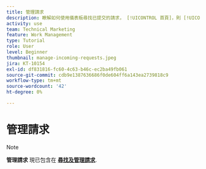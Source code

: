 ```yaml
---
title: 管理請求
description: 瞭解如何使用儀表板尋找已提交的請求， [!UICONTROL 首頁]，則 [!UICONTROL 請求] 區域，或 [!UICONTROL 團隊] 頁面位置 [!DNL  Workfront].
activity: use
team: Technical Marketing
feature: Work Management
type: Tutorial
role: User
level: Beginner
thumbnail: manage-incoming-requests.jpeg
jira: KT-10154
exl-id: df831816-fc60-4c63-b46c-ec2ba49fb061
source-git-commit: cdb9e1387636686f0de604ff6a143ea2739818c9
workflow-type: tm+mt
source-wordcount: '42'
ht-degree: 0%

---
```


# 管理請求

>[!NOTE]
>
>**管理請求** 現已包含在 **[尋找及管理請求](https://experienceleague.adobe.com/docs/workfront-learn/tutorials-workfront/manage-work/issues-requests/find-requests.html)**.

